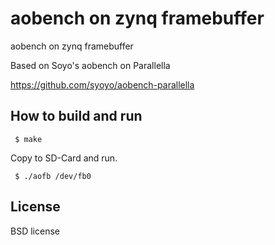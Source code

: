 aobench on zynq framebuffer
============================

aobench on zynq framebuffer

Based on Soyo's aobench on Parallella

https://github.com/syoyo/aobench-parallella

How to build and run
--------------------

     $ make

Copy to SD-Card and run.

     $ ./aofb /dev/fb0

License
-------

BSD license
